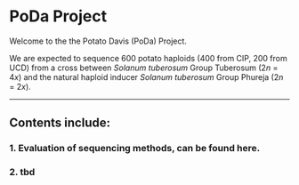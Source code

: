 # PoDa Project

Welcome to the the Potato Davis (PoDa) Project.

We are expected to sequence 600 potato haploids (400 from CIP, 200 from UCD) from a cross between *Solanum tuberosum* Group Tuberosum (2*n* = 4*x*) and the natural haploid inducer *Solanum tuberosum* Group Phureja (2*n* = 2*x*).

---------

## Contents include:

### 1. Evaluation of sequencing methods, can be found here.

### 2. tbd

